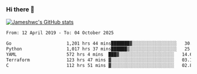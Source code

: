 ### Hi there 👋

[![Jameshwc's GitHub stats](https://github-readme-stats.vercel.app/api?username=jameshwc)](https://github.com/anuraghazra/github-readme-stats)

<!--START_SECTION:waka-->

```txt
From: 12 April 2019 - To: 04 October 2025

Go                     1,201 hrs 44 mins███████▓░░░░░░░░░░░░░░░░░   30.67 %
Python                 1,017 hrs 37 mins██████▒░░░░░░░░░░░░░░░░░░   25.97 %
YAML                   572 hrs 4 mins  ███▓░░░░░░░░░░░░░░░░░░░░░   14.60 %
Terraform              123 hrs 47 mins ▓░░░░░░░░░░░░░░░░░░░░░░░░   03.16 %
C                      112 hrs 51 mins ▓░░░░░░░░░░░░░░░░░░░░░░░░   02.88 %
```

<!--END_SECTION:waka-->